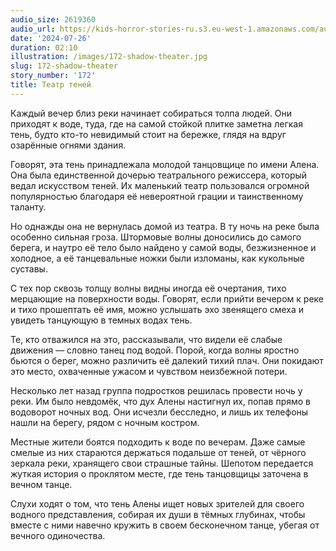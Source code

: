 ```yaml
---
audio_size: 2619360
audio_url: https://kids-horror-stories-ru.s3.eu-west-1.amazonaws.com/audio/172-shadow-theater.mp3
date: '2024-07-26'
duration: 02:10
illustration: /images/172-shadow-theater.jpg
slug: 172-shadow-theater
story_number: '172'
title: Театр теней
---
```


Каждый вечер близ реки начинает собираться толпа людей. Они приходят к воде, туда, где на самой стойкой плитке заметна легкая тень, будто кто-то невидимый стоит на бережке, глядя на вдруг озарённые огнями здания.

Говорят, эта тень принадлежала молодой танцовщице по имени Алена. Она была единственной дочерью театрального режиссера, который ведал искусством теней. Их маленький театр пользовался огромной популярностью благодаря её невероятной грации и таинственному таланту.

Но однажды она не вернулась домой из театра. В ту ночь на реке была особенно сильная гроза. Штормовые волны доносились до самого берега, и наутро её тело было найдено у самой воды, безжизненное и холодное, а её танцевальные ножки были изломаны, как кукольные суставы.

С тех пор сквозь толщу волны видны иногда её очертания, тихо мерцающие на поверхности воды. Говорят, если прийти вечером к реке и тихо прошептать её имя, можно услышать эхо звенящего смеха и увидеть танцующую в темных водах тень.

Те, кто отважился на это, рассказывали, что видели её слабые движения — словно танец под водой. Порой, когда волны яростно бьются о берег, можно различить её далекий тихий плач. Они покидают это место, охваченные ужасом и чувством неизбежной потери.

Несколько лет назад группа подростков решилась провести ночь у реки. Им было невдомёк, что дух Алены настигнул их, попав прямо в водоворот ночных вод. Они исчезли бесследно, и лишь их телефоны нашли на берегу, рядом с ночным костром.

Местные жители боятся подходить к воде по вечерам. Даже самые смелые из них стараются держаться подальше от теней, от чёрного зеркала реки, хранящего свои страшные тайны. Шепотом передается жуткая история о проклятом месте, где тень танцовщицы заточена в вечном танце.

Слухи ходят о том, что тень Алены ищет новых зрителей для своего водного представления, собирая их души в тёмных глубинах, чтобы вместе с ними навечно кружить в своем бесконечном танце, убегая от вечного одиночества.